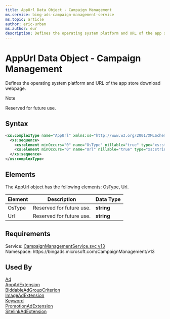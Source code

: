 ```yaml
---
title: AppUrl Data Object - Campaign Management
ms.service: bing-ads-campaign-management-service
ms.topic: article
author: eric-urban
ms.author: eur
description: Defines the operating system platform and URL of the app store download webpage.
---
```

# AppUrl Data Object - Campaign Management
Defines the operating system platform and URL of the app store download webpage.

> [!NOTE]
> Reserved for future use.

## Syntax
```xml
<xs:complexType name="AppUrl" xmlns:xs="http://www.w3.org/2001/XMLSchema">
  <xs:sequence>
    <xs:element minOccurs="0" name="OsType" nillable="true" type="xs:string" />
    <xs:element minOccurs="0" name="Url" nillable="true" type="xs:string" />
  </xs:sequence>
</xs:complexType>
```

## <a name="elements"></a>Elements

The [AppUrl](appurl.md) object has the following elements: [OsType](#ostype), [Url](#url).

|Element|Description|Data Type|
|-----------|---------------|-------------|
|<a name="ostype"></a>OsType|Reserved for future use.|**string**|
|<a name="url"></a>Url|Reserved for future use.|**string**|

## Requirements
Service: [CampaignManagementService.svc v13](https://campaign.api.bingads.microsoft.com/Api/Advertiser/CampaignManagement/v13/CampaignManagementService.svc)  
Namespace: https\://bingads.microsoft.com/CampaignManagement/v13  

## Used By
[Ad](ad.md)  
[AppAdExtension](appadextension.md)  
[BiddableAdGroupCriterion](biddableadgroupcriterion.md)  
[ImageAdExtension](imageadextension.md)  
[Keyword](keyword.md)  
[PromotionAdExtension](promotionadextension.md)  
[SitelinkAdExtension](sitelinkadextension.md)  
